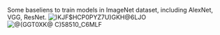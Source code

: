Some baseliens to train models in ImageNet dataset, including AlexNet, VGG, ResNet.
![)KJF$HCP0PYZ7U)GKH@6LJO](https://user-images.githubusercontent.com/53403225/156035882-30d00384-8abb-4f87-afc5-88776fd75a92.png)  
![@(GGT0XK@ C)58510_C6MLF](https://user-images.githubusercontent.com/53403225/156035890-5d6f6a1e-077a-4b73-8811-80e0e4773d8c.png)  

